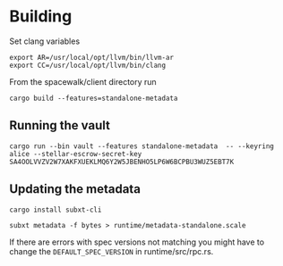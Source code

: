 # Building

Set clang variables

```
export AR=/usr/local/opt/llvm/bin/llvm-ar
export CC=/usr/local/opt/llvm/bin/clang
```

From the spacewalk/client directory run

```
cargo build --features=standalone-metadata
```

## Running the vault

```
cargo run --bin vault --features standalone-metadata  -- --keyring alice --stellar-escrow-secret-key SA4OOLVVZV2W7XAKFXUEKLMQ6Y2W5JBENHO5LP6W6BCPBU3WUZ5EBT7K
```

## Updating the metadata

```
cargo install subxt-cli

subxt metadata -f bytes > runtime/metadata-standalone.scale
```

If there are errors with spec versions not matching you might have to change the `DEFAULT_SPEC_VERSION` in runtime/src/rpc.rs.
